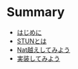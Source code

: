 # Summary

* [はじめに](README.md)
* [STUNとは](aboutstun.md)
* [Nat越えしてみよう](nattraversal.md)
* [実装してみよう](implement.md)


